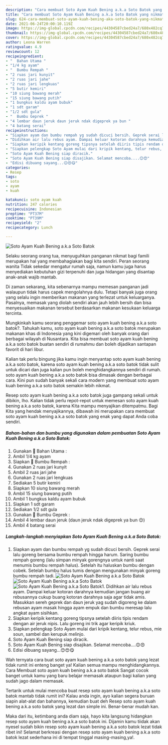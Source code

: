 ```yaml
---
description: "Cara membuat Soto Ayam Kuah Bening a.k.a Soto Batok yang nikmat dan Mudah Dibuat"
title: "Cara membuat Soto Ayam Kuah Bening a.k.a Soto Batok yang nikmat dan Mudah Dibuat"
slug: 624-cara-membuat-soto-ayam-kuah-bening-aka-soto-batok-yang-nikmat-dan-mudah-dibuat
date: 2021-06-24T20:00:10.119Z
image: https://img-global.cpcdn.com/recipes/44304587cbed24a7/680x482cq70/soto-ayam-kuah-bening-aka-soto-batok-foto-resep-utama.jpg
thumbnail: https://img-global.cpcdn.com/recipes/44304587cbed24a7/680x482cq70/soto-ayam-kuah-bening-aka-soto-batok-foto-resep-utama.jpg
cover: https://img-global.cpcdn.com/recipes/44304587cbed24a7/680x482cq70/soto-ayam-kuah-bening-aka-soto-batok-foto-resep-utama.jpg
author: Leona Warren
ratingvalue: 4.9
reviewcount: 12
recipeingredient:
- "  Bahan Utama "
- "1/4 kg ayam"
- "  Bumbu Rempah "
- "2 ruas jari kunyit"
- "2 ruas jari jahe"
- "2 ruas jari lengkuas"
- "5 butir kemiri"
- "10 siung bawang merah"
- "15 siung bawang putih"
- "1 bungkus kaldu ayam bubuk"
- "1 sdt garam"
- "1/2 sdt gula"
- "  Bumbu Geprek "
- "4 lembar daun jeruk daun jeruk ndak digeprek ya bun "
- "4 batang serai"
recipeinstructions:
- "Siapkan ayam dan bumbu rempah yg sudah dicuci bersih. Geprek serai lalu goreng bersama bumbu rempah hingga harum. Saring bumbu rempah goreng (lalu simpan minyak gorengnya untuk nanti saat menumis bumbu rempah halus). Setelah itu haluskan bumbu dengan cobek. Setelah bumbu halus tumis dengan mengunakan minyak goreng bumbu rempah tadi."
- "Didihkan air lalu rebus ayam. Dampai keluar kotoran darahnya kemudian jangan buang air rebusannya cukup buang kotoran darahnya saja agar tidak amis. Masukkan sereh geprek dan daun jeruk yag sudah digoreng ke dalam rebusan ayam masak hingga ayam empuk dan bumbu meresap lalu angkat ayam sisihkan."
- "Siapkan keripik kentang goreng tipsnya setelah diiris tipis rendam dengan air jeruk nipis. Lalu goreng ini trik agar keripik kriuk."
- "Siapkan pelengkap Soto Ayam mulai dari kripik kentang, telur rebus, mie soun, sambel dan kerupuk melinjo."
- "Soto Ayam Kuah Bening siap diracik."
- "Soto Ayam Kuah Bening siap disajikan. Selamat mencoba....😊😍"
- "Edisi dibuang sayang...😊😍😋"
categories:
- Resep
tags:
- soto
- ayam
- kuah

katakunci: soto ayam kuah 
nutrition: 247 calories
recipecuisine: Indonesian
preptime: "PT37M"
cooktime: "PT39M"
recipeyield: "2"
recipecategory: Lunch

---
```



![Soto Ayam Kuah Bening a.k.a Soto Batok](https://img-global.cpcdn.com/recipes/44304587cbed24a7/680x482cq70/soto-ayam-kuah-bening-aka-soto-batok-foto-resep-utama.jpg)

Selaku seorang orang tua, menyuguhkan panganan nikmat bagi famili merupakan hal yang membahagiakan bagi kita sendiri. Peran seorang  wanita Tidak sekedar mengatur rumah saja, namun kamu juga harus menyediakan kebutuhan gizi terpenuhi dan juga hidangan yang disantap anak-anak wajib mantab.

Di zaman  sekarang, kita sebenarnya mampu memesan panganan jadi walaupun tidak harus capek mengolahnya dulu. Tetapi banyak juga orang yang selalu ingin memberikan makanan yang terlezat untuk keluarganya. Pasalnya, memasak yang diolah sendiri akan jauh lebih bersih dan bisa menyesuaikan makanan tersebut berdasarkan makanan kesukaan keluarga tercinta. 



Mungkinkah kamu seorang penggemar soto ayam kuah bening a.k.a soto batok?. Tahukah kamu, soto ayam kuah bening a.k.a soto batok merupakan makanan khas di Indonesia yang kini digemari oleh banyak orang dari berbagai wilayah di Nusantara. Kita bisa membuat soto ayam kuah bening a.k.a soto batok buatan sendiri di rumahmu dan boleh dijadikan santapan favorit di hari libur.

Kalian tak perlu bingung jika kamu ingin menyantap soto ayam kuah bening a.k.a soto batok, karena soto ayam kuah bening a.k.a soto batok tidak sulit untuk dicari dan juga kalian pun boleh menghidangkannya sendiri di rumah. soto ayam kuah bening a.k.a soto batok bisa dimasak dengan berbagai cara. Kini pun sudah banyak sekali cara modern yang membuat soto ayam kuah bening a.k.a soto batok semakin lebih nikmat.

Resep soto ayam kuah bening a.k.a soto batok juga gampang sekali untuk dibikin, lho. Kalian tidak perlu repot-repot untuk memesan soto ayam kuah bening a.k.a soto batok, karena Kita mampu menyajikan ditempatmu. Bagi Kita yang hendak menyajikannya, dibawah ini merupakan cara membuat soto ayam kuah bening a.k.a soto batok yang enak yang dapat Anda coba sendiri.

<!--inarticleads1-->

##### Bahan-bahan dan bumbu yang digunakan dalam pembuatan Soto Ayam Kuah Bening a.k.a Soto Batok:

1. Gunakan  🐣 Bahan Utama :
1. Ambil 1/4 kg ayam
1. Siapkan  🐣 Bumbu Rempah :
1. Gunakan 2 ruas jari kunyit
1. Ambil 2 ruas jari jahe
1. Gunakan 2 ruas jari lengkuas
1. Sediakan 5 butir kemiri
1. Siapkan 10 siung bawang merah
1. Ambil 15 siung bawang putih
1. Ambil 1 bungkus kaldu ayam bubuk
1. Siapkan 1 sdt garam
1. Sediakan 1/2 sdt gula
1. Gunakan  🐣 Bumbu Geprek :
1. Ambil 4 lembar daun jeruk (daun jeruk ndak digeprek ya bun 😊)
1. Ambil 4 batang serai




<!--inarticleads2-->

##### Langkah-langkah menyiapkan Soto Ayam Kuah Bening a.k.a Soto Batok:

1. Siapkan ayam dan bumbu rempah yg sudah dicuci bersih. Geprek serai lalu goreng bersama bumbu rempah hingga harum. Saring bumbu rempah goreng (lalu simpan minyak gorengnya untuk nanti saat menumis bumbu rempah halus). Setelah itu haluskan bumbu dengan cobek. Setelah bumbu halus tumis dengan mengunakan minyak goreng bumbu rempah tadi.
<img src="https://img-global.cpcdn.com/steps/39f32d4da4c34c6c/160x128cq70/soto-ayam-kuah-bening-aka-soto-batok-langkah-memasak-1-foto.jpg" alt="Soto Ayam Kuah Bening a.k.a Soto Batok"><img src="https://img-global.cpcdn.com/steps/11a819561c54bbdc/160x128cq70/soto-ayam-kuah-bening-aka-soto-batok-langkah-memasak-1-foto.jpg" alt="Soto Ayam Kuah Bening a.k.a Soto Batok"><img src="https://img-global.cpcdn.com/steps/4459374eb001b219/160x128cq70/soto-ayam-kuah-bening-aka-soto-batok-langkah-memasak-1-foto.jpg" alt="Soto Ayam Kuah Bening a.k.a Soto Batok">1. Didihkan air lalu rebus ayam. Dampai keluar kotoran darahnya kemudian jangan buang air rebusannya cukup buang kotoran darahnya saja agar tidak amis. Masukkan sereh geprek dan daun jeruk yag sudah digoreng ke dalam rebusan ayam masak hingga ayam empuk dan bumbu meresap lalu angkat ayam sisihkan.
1. Siapkan keripik kentang goreng tipsnya setelah diiris tipis rendam dengan air jeruk nipis. Lalu goreng ini trik agar keripik kriuk.
1. Siapkan pelengkap Soto Ayam mulai dari kripik kentang, telur rebus, mie soun, sambel dan kerupuk melinjo.
1. Soto Ayam Kuah Bening siap diracik.
1. Soto Ayam Kuah Bening siap disajikan. Selamat mencoba....😊😍
1. Edisi dibuang sayang...😊😍😋




Wah ternyata cara buat soto ayam kuah bening a.k.a soto batok yang lezat tidak rumit ini enteng banget ya! Kalian semua mampu menghidangkannya. Cara Membuat soto ayam kuah bening a.k.a soto batok Sangat cocok banget untuk kamu yang baru belajar memasak ataupun bagi kalian yang sudah jago dalam memasak.

Tertarik untuk mulai mencoba buat resep soto ayam kuah bening a.k.a soto batok mantab tidak rumit ini? Kalau anda ingin, ayo kalian segera buruan siapin alat-alat dan bahannya, kemudian buat deh Resep soto ayam kuah bening a.k.a soto batok yang lezat dan simple ini. Benar-benar mudah kan. 

Maka dari itu, ketimbang anda diam saja, hayo kita langsung hidangkan resep soto ayam kuah bening a.k.a soto batok ini. Dijamin kamu tiidak akan nyesel sudah bikin resep soto ayam kuah bening a.k.a soto batok lezat tidak ribet ini! Selamat berkreasi dengan resep soto ayam kuah bening a.k.a soto batok lezat sederhana ini di tempat tinggal masing-masing,ya!.

